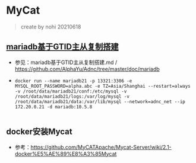 # MyCat

> create by nohi 20210618



## [mariadb基于GTID主从复制搭建](https://github.com/AlphaYu/Adnc/tree/master/doc/mariadb)

* 参见：mariadb基于GTID主从复制搭建.md / https://github.com/AlphaYu/Adnc/tree/master/doc/mariadb

* ```
  docker run --name mariadb21 -p 13321:3306 -e MYSQL_ROOT_PASSWORD=alpha.abc -e TZ=Asia/Shanghai --restart=always -v /root/data/mariadb21/conf:/etc/mysql -v /root/data/mariadb21/logs:/var/log/mysql -v /root/data/mariadb21/data:/var/lib/mysql --network=adnc_net --ip 172.20.0.21 -d mariadb:10.5.8
  
  
  ```

  

## docker安装Mycat

* 参考：https://github.com/MyCATApache/Mycat-Server/wiki/2.1-docker%E5%AE%89%E8%A3%85Mycat



